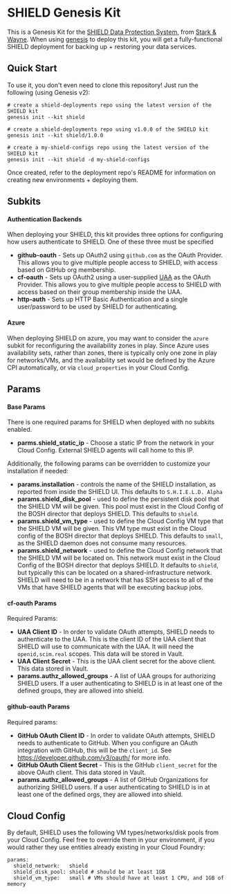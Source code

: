 SHIELD Genesis Kit
==================

This is a Genesis Kit for the [SHIELD Data Protection System][1],
from [Stark & Wayne][2]. When using [genesis][3] to deploy this kit,
you will get a fully-functional SHIELD deployment for backing up + restoring
your data services.

Quick Start
-----------

To use it, you don't even need to clone this repository!  Just run
the following (using Genesis v2):

```
# create a shield-deployments repo using the latest version of the SHIELD kit
genesis init --kit shield

# create a shield-deployments repo using v1.0.0 of the SHIELD kit
genesis init --kit shield/1.0.0

# create a my-shield-configs repo using the latest version of the SHIELD kit
genesis init --kit shield -d my-shield-configs
```

Once created, refer to the deployment repo's README for information on creating
new environments + deploying them.

Subkits
-------

#### Authentication Backends

When deploying your SHIELD, this kit provides three options for configuring
how users authenticate to SHIELD. One of these three must be specified

- **github-oauth** - Sets up OAuth2 using `github.com` as the OAuth Provider.
  This allows you to give multiple people access to SHIELD, with access based on
  GitHub org membership.
- **cf-oauth** - Sets up OAuth2 using a user-supplied [UAA][4] as the OAuth Provider.
  This allows you to give multiple people access to SHIELD with access based on
  their group membership inside the UAA.
- **http-auth** - Sets up HTTP Basic Authentication and a single user/password
  to be used by SHIELD for authenticating.

#### Azure

When deploying SHIELD on azure, you may want to consider the `azure` subkit for
reconfiguring the availability zones in play. Since Azure uses availability sets,
rather than zones, there is typically only one zone in play for networks/VMs,
and the availability set would be defined by the Azure CPI automatically, or via
`cloud_properties` in your Cloud Config.

Params
------

#### Base Params

There is one required params for SHIELD when deployed with no subkits enabled.

- **parms.shield_static_ip** - Choose a static IP from the network in your Cloud Config.
  External SHIELD agents will call home to this IP.

Additionally, the following params can be overridden to customize your installation
if needed:

- **params.installation** - controls the name of the SHIELD installation, as reported
  from inside the SHIELD UI. This defaults to `S.H.I.E.L.D. Alpha`
- **params.shield_disk_pool** - used to define the persistent disk pool that the SHIELD VM will
  be given. This pool must exist in the Cloud Config of the BOSH director that deploys
  SHIELD. This defaults to `shield`.
- **params.shield_vm_type** - used to define the Cloud Config VM type that the SHIELD VM
  will be given. This VM type must exist in the Cloud config of the BOSH director that
  deploys SHIELD. This defaults to `small`, as the SHIELD daemon does not consume many
  resources.
- **params.shield_network** - used to define the Cloud Config network that the SHIELD
  VM will be located on. This network must exist in the Cloud Config of the BOSH director
  that deploys SHIELD. It defaults to `shield`, but typically this can be located
  on a shared-infrastructure network. SHIELD will need to be in a network that has SSH
  access to all of the VMs that have SHIELD agents that will be executing backup jobs.

#### cf-oauth Params

Required Params:

- **UAA Client ID** - In order to validate OAuth attempts, SHIELD needs to authenticate
  to the UAA. This is the client ID of the UAA client that SHIELD will use to communicate
  with the UAA. It will need the `openid,scim.real` scopes. This data will be stored in Vault.
- **UAA Client Secret** - This is the UAA client secret for the above client. This data
  stored in Vault.
- **params.authz_allowed_groups** - A list of UAA groups for authorizing SHIELD users.
  If a user authenticating to SHIELD is in at least one of the defined groups, they are
  allowed into shield.

#### github-oauth Params

Required params:

- **GitHub OAuth Client ID** - In order to validate OAuth attempts, SHIELD needs to authenticate
  to GitHub. When you configure an OAuth integration with GitHub, this will be the `client_id`.
  See https://developer.github.com/v3/oauth/ for more info.
- **GitHub OAuth Client Secret** - This is the GitHub `client_secret` for the above OAuth client.
  This data stored in Vault.
- **params.authz_allowed_groups** - A list of GitHub Organizations for authorizing SHIELD users.
  If a user authenticating to SHIELD is in at least one of the defined orgs, they are
  allowed into shield.

Cloud Config
------------

By default, SHIELD uses the following VM types/networks/disk pools from your
Cloud Config. Feel free to override them in your environment, if you would
rather they use entities already existing in your Cloud Foundry:

```
params:
  shield_network:   shield
  shield_disk_pool: shield # should be at least 1GB
  shield_vm_type:   small # VMs should have at least 1 CPU, and 1GB of memory
```

[1]: https://github.com/starkandwayne/shield
[2]: https://starkandwayne.com
[3]: https://github.com/starkandwayne/genesis
[4]: https://github.com/cloudfoundry/uaa
